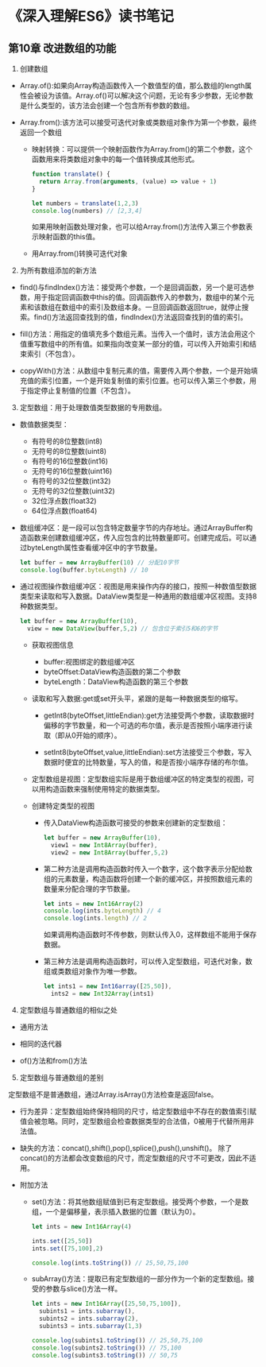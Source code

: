# 《深入理解ES6》读书笔记 #


## 第10章  改进数组的功能 #
1. 创建数组
  - Array.of():如果向Array构造函数传入一个数值型的值，那么数组的length属性会被设为该值。Array.of()可以解决这个问题，无论有多少参数，无论参数是什么类型的，该方法会创建一个包含所有参数的数组。

  - Array.from():该方法可以接受可迭代对象或类数组对象作为第一个参数，最终返回一个数组

    - 映射转换：可以提供一个映射函数作为Array.from()的第二个参数，这个函数用来将类数组对象中的每一个值转换成其他形式。
      ```javascript
      function translate() {
        return Array.from(arguments, (value) => value + 1)
      }

      let numbers = translate(1,2,3)
      console.log(numbers) // [2,3,4]
      ```
      如果用映射函数处理对象，也可以给Array.from()方法传入第三个参数表示映射函数的this值。

    - 用Array.from()转换可迭代对象

2. 为所有数组添加的新方法
  - find()与findIndex()方法：接受两个参数，一个是回调函数，另一个是可选参数，用于指定回调函数中this的值。回调函数传入的参数为，数组中的某个元素和该数组在数组中的索引及数组本身。一旦回调函数返回true，就停止搜索。find()方法返回查找到的值，findIndex()方法返回查找到的值的索引。

  - fill()方法：用指定的值填充多个数组元素。当传入一个值时，该方法会用这个值重写数组中的所有值。如果指向改变某一部分的值，可以传入开始索引和结束索引（不包含）。

  - copyWith()方法：从数组中复制元素的值，需要传入两个参数，一个是开始填充值的索引位置，一个是开始复制值的索引位置。也可以传入第三个参数，用于指定停止复制值的位置（不包含）。

3. 定型数组：用于处理数值类型数据的专用数组。
  - 数值数据类型：
    - 有符号的8位整数(int8)
    - 无符号的8位整数(uint8)
    - 有符号的16位整数(int16)
    - 无符号的16位整数(uint16)
    - 有符号的32位整数(int32)
    - 无符号的32位整数(uint32)
    - 32位浮点数(float32)
    - 64位浮点数(float64)

  - 数组缓冲区：是一段可以包含特定数量字节的内存地址。通过ArrayBuffer构造函数来创建数组缓冲区，传入应包含的比特数量即可。创建完成后。可以通过byteLength属性查看缓冲区中的字节数量。
    ```javascript
    let buffer = new ArrayBuffer(10) // 分配10字节
    console.log(buffer.byteLength) // 10
    ```

  - 通过视图操作数组缓冲区：视图是用来操作内存的接口，按照一种数值型数据类型来读取和写入数据。DataView类型是一种通用的数组缓冲区视图。支持8种数据类型。
    ```javascript
    let buffer = new ArrayBuffer(10),
      view = new DataView(buffer,5,2) // 包含位于索引5和6的字节
    ```

      - 获取视图信息
        - buffer:视图绑定的数组缓冲区
        - byteOffset:DataView构造函数的第二个参数
        - byteLength：DataView构造函数的第三个参数

      - 读取和写入数据:get或set开头平，紧跟的是每一种数据类型的缩写。
        - getInt8(byteOffset,littleEndian):get方法接受两个参数，读取数据时偏移的字节数量，和一个可选的布尔值，表示是否按照小端序进行读取（即从0开始的顺序）。

        - setInt8(byteOffset,value,littleEndian):set方法接受三个参数，写入数据时便宜的比特数量，写入的值，和是否按小端序存储的布尔值。

    - 定型数组是视图：定型数组实际是用于数组缓冲区的特定类型的视图，可以用构造函数来强制使用特定的数据类型。

    - 创建特定类型的视图
      - 传入DataView构造函数可接受的参数来创建新的定型数组：
        ```javascript
        let buffer = new ArrayBuffer(10),
          view1 = new Int8Array(buffer),
          view2 = new Int8Array(buffer,5,2)
        ```

      - 第二种方法是调用构造函数时传入一个数字，这个数字表示分配给数组的元素数量，构造函数将创建一个新的缓冲区，并按照数组元素的数量来分配合理的字节数量。
        ```javascript
        let ints = new Int16Array(2)
        console.log(ints.byteLength) // 4
        console.log(ints.length) // 2
        ```
        如果调用构造函数时不传参数，则默认传入0，这样数组不能用于保存数据。
      
      - 第三种方法是调用构造函数时，可以传入定型数组，可迭代对象，数组或类数组对象作为唯一参数。
        ```javascript
        let ints1 = new Int16array([25,50]),
          ints2 = new Int32Array(ints1)
        ```
 
4. 定型数组与普通数组的相似之处
  - 通用方法

  - 相同的迭代器

  - of()方法和from()方法

5. 定型数组与普通数组的差别
  
  定型数组不是普通数组，通过Array.isArray()方法检查是返回false。

- 行为差异：定型数组始终保持相同的尺寸，给定型数组中不存在的数值索引赋值会被忽略。同时，定型数组会检查数据类型的合法值，0被用于代替所用非法值。

- 缺失的方法：concat(),shift(),pop(),splice(),push(),unshift()。
除了concat()的方法都会改变数组的尺寸，而定型数组的尺寸不可更改，因此不适用。

- 附加方法
  - set()方法：将其他数组赋值到已有定型数组。接受两个参数，一个是数组，一个是偏移量，表示插入数据的位置（默认为0）。
    ```javascript
    let ints = new Int16Array(4)

    ints.set([25,50])
    ints.set([75,100],2)

    console.log(ints.toString()) // 25,50,75,100
    ```
  
  - subArray()方法：提取已有定型数组的一部分作为一个新的定型数组。接受的参数与slice()方法一样。
    ``` javascript
    let ints = new Int16Array([25,50,75,100]),
      subints1 = ints.subarray(),
      subints2 = ints.subarray(2),
      subints3 = ints.subarray(1,3)

    console.log(subints1.toString()) // 25,50,75,100
    console.log(subints2.toString()) // 75,100
    console.log(subints3.toString()) // 50,75
    ```
